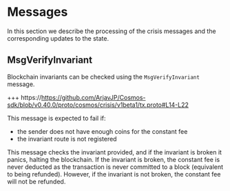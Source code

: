 <!--
order: 2
-->

# Messages

In this section we describe the processing of the crisis messages and the
corresponding updates to the state. 

## MsgVerifyInvariant

Blockchain invariants can be checked using the `MsgVerifyInvariant` message. 

+++ https://https://github.com/ArjavJP/Cosmos-sdk/blob/v0.40.0/proto/cosmos/crisis/v1beta1/tx.proto#L14-L22

This message is expected to fail if: 
 - the sender does not have enough coins for the constant fee
 - the invariant route is not registered 

This message checks the invariant provided, and if the invariant is broken it
panics, halting the blockchain. If the invariant is broken, the constant fee is
never deducted as the transaction is never committed to a block (equivalent to
being refunded). However, if the invariant is not broken, the constant fee will
not be refunded.
